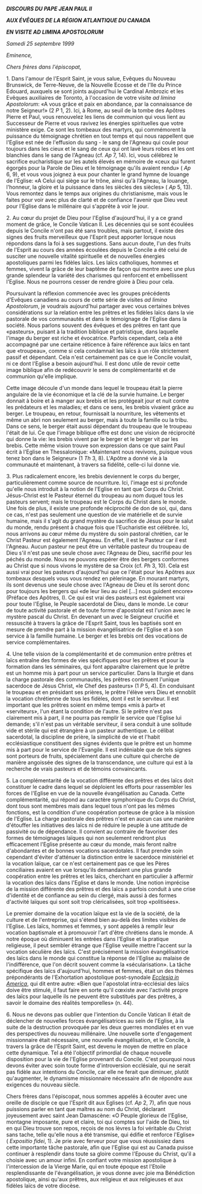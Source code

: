 ***DISCOURS DU PAPE JEAN PAUL II***

***AUX ÉVÊQUES DE LA RÉGION ATLANTIQUE DU CANADA***

***EN VISITE AD LIMINA APOSTOLORUM***

*Samedi 25 septembre 1999*

*Eminence,*

*Chers frères dans l'épiscopat,*

1\. Dans l'amour de l'Esprit Saint, je vous salue, Evêques du Nouveau Brunswick, de Terre-Neuve, de la Nouvelle Ecosse et de l'Ile du Prince Edouard, auxquels se sont joints aujourd'hui le Cardinal Ambrozic et les Evêques auxiliaires de Toronto, à l'occasion de votre visite *ad limina Apostolorum*: «A vous grâce et paix en abondance, par la connaissance de notre Seigneur!» (2 *P* 1, 2). Ici, à Rome, au seuil de la tombe des Apôtres Pierre et Paul, vous renouvelez les liens de communion qui vous lient au Successeur de Pierre et vous ravivez les énergies spirituelles que votre ministère exige. Ce sont les tombeaux des martyrs, qui commémorent la puissance du témoignage chrétien en tout temps et qui nous rappellent que l'Eglise est née de l'effusion du sang - le sang de l'Agneau qui coule pour toujours dans les cieux et le sang de ceux qui ont lavé leurs robes et les ont blanchies dans le sang de l'Agneau (cf. *Ap* 7, 14). Ici, vous célébrez le sacrifice eucharistique sur les autels élevés en mémoire de «ceux qui furent égorgés pour la Parole de Dieu et le témoignage qu'ils avaient rendu» ( *Ap* 6, 9), et vous vous joignez à eux pour chanter le grand hymne de louange de l'Eglise: «A Celui qui siège sur le trône, ainsi qu'à l'Agneau, la louange, l'honneur, la gloire et la puissance dans les siècles des siècles» ( *Ap* 5, 13). Vous remontez dans le temps aux origines du christianisme, mais vous le faites pour voir avec plus de clarté et de confiance l'avenir que Dieu veut pour l'Eglise dans le millénaire qui s'apprête à voir le jour.

2\. Au cœur du projet de Dieu pour l'Eglise d'aujourd'hui, il y a ce grand moment de grâce, le Concile Vatican II. Les décennies qui se sont écoulées depuis le Concile n'ont pas été sans troubles, mais partout, il existe des signes des fruits merveilleux que l'Esprit peut apporter lorsque nous répondons dans la foi à ses suggestions. Sans aucun doute, l'un des fruits de l'Esprit au cours des années écoulées depuis le Concile a été celui de susciter une nouvelle vitalité spirituelle et de nouvelles énergies apostoliques parmi les fidèles laïcs. Les laïcs catholiques, hommes et femmes, vivent la grâce de leur baptême de façon qui montre avec une plus grande splendeur la variété des charismes qui renforcent et embellissent l'Eglise. Nous ne pourrons cesser de rendre gloire à Dieu pour cela.

Poursuivant la réflexion commencée avec les groupes précédents d'Evêques canadiens au cours de cette série de visites *ad limina Apostolorum*, je voudrais aujourd'hui partager avec vous certaines brèves considérations sur la relation entre les prêtres et les fidèles laïcs dans la vie pastorale de vos communautés et dans le témoignage de l'Eglise dans la société. Nous parlons souvent des évêques et des prêtres en tant que «pasteurs», puisant à la tradition biblique et patristique, dans laquelle l'image du berger est riche et évocatrice. Parfois cependant, cela a été accompagné par une certaine réticence à faire référence aux laïcs en tant que «troupeau», comme si cela condamnait les laïcs à un rôle strictement passif et dépendant. Cela n'est certainement pas ce que le Concile voulait, ni ce dont l'Eglise a besoin aujourd'hui. Il est donc utile de revoir cette image biblique afin de redécouvrir le sens de complémentarité et de communion qu'elle implique.

Cette image découle d'un monde dans lequel le troupeau était la pierre angulaire de la vie économique et la clé de la survie humaine. Le berger donnait à boire et à manger aux brebis et les protégeait jour et nuit contre les prédateurs et les maladies; et dans ce sens, les brebis vivaient grâce au berger. Le troupeau, en retour, fournissait la nourriture, les vêtements et même un abri non seulement au berger, mais à toute la famille ou la tribu. Dans ce sens, le berger était aussi dépendant du troupeau que le troupeau l'était de lui. Ce que l'image biblique offre est donc une vision de réciprocité qui donne la vie: les brebis vivent par le berger et le berger vit par les brebis. Cette même vision trouve son expression dans ce que saint Paul écrit à l'Eglise en Thessalonique: «Maintenant nous revivons, puisque vous tenez bon dans le Seigneur» (1 *Th* 3, 8). L'Apôtre a donné vie à la communauté et maintenant, à travers sa fidélité, celle-ci lui donne vie.

3\. Plus radicalement encore, les brebis deviennent le corps du berger, particulièrement comme source de nourriture. Ici, l'image est si profonde qu'elle nous introduit à la notion de l'Eglise en tant que Corps du Christ. Jésus-Christ est le Pasteur éternel du troupeau au nom duquel tous les pasteurs servent; mais le troupeau est le Corps du Christ dans le monde. Une fois de plus, il existe une profonde réciprocité de don de soi, qui, dans ce cas, n'est pas seulement une question de vie matérielle et de survie humaine, mais il s'agit du grand mystère du sacrifice de Jésus pour le salut du monde, rendu présent à chaque fois que l'Eucharistie est célébrée. Ici, nous arrivons au cœur même du mystère du soin pastoral chrétien, car le Christ Pasteur est également l'Agneau. En effet, il est le Pasteur car il est l'Agneau. Aucun pasteur ne peut être un véritable pasteur du troupeau de Dieu s'il n'est pas une seule chose avec l'Agneau de Dieu, sacrifié pour les péchés du monde. Nous ne pouvons espérer être des bergers conformes au Christ que si nous vivons le mystère de sa Croix (cf. *Ph* 3, 10). Cela est aussi vrai pour les pasteurs d'aujourd'hui que ce l'était pour les Apôtres aux tombeaux desquels vous vous rendez en pèlerinage. En mourant martyrs, ils sont devenus une seule chose avec l'Agneau de Dieu et ils seront donc pour toujours les bergers qui «de leur lieu au ciel \[...\] nous guident encore» (Préface des Apôtres, I). Ce qui est vrai des pasteurs est également vrai pour toute l'Eglise, le Peuple sacerdotal de Dieu, dans le monde. Le cœur de toute activité pastorale et de toute forme d'apostolat est l'union avec le mystère pascal du Christ. En devenant un avec le Seigneur crucifié et ressuscité à travers la grâce de l'Esprit Saint, tous les baptisés sont en mesure de prendre part à la mission évangélisatrice de l'Eglise et à son service à la famille humaine. Le berger et les brebis ont des vocations de service complémentaires.

4\. Une telle vision de la complémentarité et de communion entre prêtres et laïcs entraîne des formes de vies spécifiques pour les prêtres et pour la formation dans les séminaires, qui font apparaître clairement que le prêtre est un homme mis à part pour un service particulier. Dans la liturgie et dans la charge pastorale des communautés, les prêtres continuent l'unique sacerdoce de Jésus Christ, «le Chef des pasteurs» (1 *P* 5, 4). En conduisant le troupeau et en présidant ses prières, le prêtre l'élève vers Dieu et ennoblit la vocation chrétienne de tous les fidèles, dont il est le serviteur. Il est important que les prêtres soient en même temps «mis à part» et «serviteurs», l'un étant la condition de l'autre. Si le prêtre n'est pas clairement mis à part, il ne pourra pas remplir le service que l'Eglise lui demande; s'il n'est pas un véritable serviteur, il sera conduit à une solitude vide et stérile qui est étrangère à un pasteur authentique. Le célibat sacerdotal, la discipline de prière, la simplicité de vie et l'habit ecclésiastique constituent des signes évidents que le prêtre est un homme mis à part pour le service de l'Evangile. Il est indéniable que de tels signes sont porteurs de fruits, spécialement dans une culture qui cherche de manière angoissée des signes de la transcendance, une culture qui est à la recherche de vrais pasteurs et de témoins convaincants.

5\. La complémentarité de la vocation différente des prêtres et des laïcs doit constituer le cadre dans lequel se déploient les efforts pour rassembler les forces de l'Eglise en vue de la nouvelle évangélisation au Canada. Cette complémentarité, qui répond au caractère symphonique du Corps du Christ, dont tous sont membres mais dans lequel tous n'ont pas les mêmes fonctions, est la condition d'une coopération porteuse de grâce à la mission de l'Eglise. La charge pastorale des prêtres n'est en aucun cas une manière d'étouffer les initiatives des laïcs ni de réduire le peuple à une attitude de passivité ou de dépendance. Il convient au contraire de favoriser des formes de témoignages laïques qui non seulement rendront plus efficacement l'Eglise présente au cœur du monde, mais feront naître d'abondantes et de bonnes vocations sacerdotales. Il faut prendre soin cependant d'éviter d'atténuer la distinction entre le sacerdoce ministériel et la vocation laïque, car ce n'est certainement pas ce que les Pères conciliaires avaient en vue lorsqu'ils demandaient une plus grande coopération entre les prêtres et les laïcs, cherchant en particulier à affermir la vocation des laïcs dans l'Eglise et dans le monde. Une notion imprécise de la mission différente des prêtres et des laïcs a parfois conduit à une crise d'identité et de confiance au sein du clergé, mais aussi à des formes d'activité laïques qui sont soit trop cléricalisées, soit trop «politisées».

Le premier domaine de la vocation laïque est la vie de la société, de la culture et de l'entreprise, qui s'étend bien au-delà des limites visibles de l'Eglise. Les laïcs, hommes et femmes, y sont appelés à remplir leur vocation baptismale et à promouvoir l'art d'être chrétiens dans le monde. A notre époque où diminuent les entrées dans l'Eglise et la pratique religieuse, il peut sembler étrange que l'Eglise veuille mettre l'accent sur la vocation séculière des laïcs. C'est précisément la mission évangélisatrice des laïcs dans le monde qui constitue la réponse de l'Eglise au malaise de l'indifférence, que l'on décrit souvent comme la «sécularisation». La tâche spécifique des laïcs d'aujourd'hui, hommes et femmes, était un des thèmes prépondérants de l'Exhortation apostolique post-synodale *[Ecclesia in America](/content/john-paul-ii/fr/apost_exhortations/documents/hf_jp-ii_exh_22011999_ecclesia-in-america.html)*, qui dit entre autre: «Bien que l'apostolat intra-ecclésial des laïcs doive être stimulé, il faut faire en sorte qu'il cœxiste avec l'activité propre des laïcs pour laquelle ils ne peuvent être substitués par des prêtres, à savoir le domaine des réalités temporelles» (n. 44).

6\. Nous ne devons pas oublier que l'intention du Concile Vatican II était de déclencher de nouvelles forces évangélisatrices au sein de l'Eglise, à la suite de la destruction provoquée par les deux guerres mondiales et en vue des perspectives du nouveau millénaire. Une nouvelle sorte d'engagement missionnaire était nécessaire, une nouvelle évangélisation, et le Concile, à travers la grâce de l'Esprit Saint, est devenu le moyen de mettre en place cette dynamique. Tel a été l'objectif primordial de chaque nouvelle disposition pour la vie de l'Eglise provenant du Concile. C'est pourquoi nous devons éviter avec soin toute forme d'introversion ecclésiale, qui ne serait pas fidèle aux intentions du Concile, car elle ne ferait que diminuer, plutôt qu'augmenter, le dynamisme missionnaire nécessaire afin de répondre aux exigences du nouveau siècle.

Chers frères dans l'épiscopat, nous sommes appelés à écouter avec une oreille de disciple ce que l'Esprit dit aux Eglises (cf. *Ap* 2, 7), afin que nous puissions parler en tant que maîtres au nom du Christ, déclarant joyeusement avec saint Jean Damascène: «O Peuple glorieux de l'Eglise, montagne imposante, pure et claire, toi qui comptes sur l'aide de Dieu, toi en qui Dieu trouve son repos, reçois de nos lèvres la foi véritable du Christ sans tache, telle qu'elle nous a été transmise, qui édifie et renforce l'Eglise» ( *Expositio fidei*, 1). Je prie avec ferveur pour que vous réussissiez dans cette importante tâche pastorale, afin que l'Eglise qui est au Canada puisse continuer à resplendir dans toute sa gloire comme l'Epouse du Christ, qu'il a choisie avec un amour infini. En confiant votre mission apostolique à l'intercession de la Vierge Marie, qui en toute époque est l'Etoile resplendissante de l'évangélisation, je vous donne avec joie ma Bénédiction apostolique, ainsi qu'aux prêtres, aux religieux et aux religieuses et aux fidèles laïcs de votre diocèse.